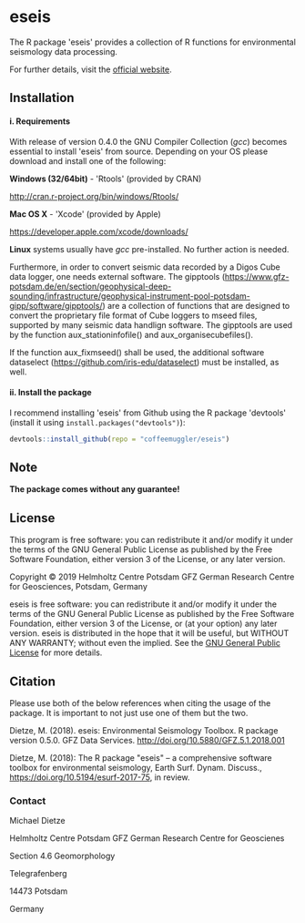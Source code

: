 # eseis

The R package 'eseis' provides a collection of R functions for environmental seismology data processing.

For further details, visit the  [official website](http://micha-dietze.de/pages/eseis.html).

## Installation

#### i. Requirements

With release of version 0.4.0 the GNU Compiler Collection (*gcc*) 
becomes essential to install 'eseis' from source. Depending on your OS please download and install one of the following:

**Windows (32/64bit)** - 'Rtools' (provided by CRAN)

   http://cran.r-project.org/bin/windows/Rtools/

**Mac OS X** - 'Xcode' (provided by Apple)

   https://developer.apple.com/xcode/downloads/

**Linux** systems usually have *gcc* pre-installed. No further action is needed.

Furthermore, in order to convert seismic data recorded by a Digos Cube data logger, one needs external software. The gipptools (https://www.gfz-potsdam.de/en/section/geophysical-deep-sounding/infrastructure/geophysical-instrument-pool-potsdam-gipp/software/gipptools/) are a collection of functions that are designed to convert the proprietary file format of Cube loggers to mseed files, supported by many seismic data handlign software. The gipptools are used by the function aux_stationinfofile() and aux_organisecubefiles().

If the function aux_fixmseed() shall be used, the additional software dataselect (https://github.com/iris-edu/dataselect) must be installed, as well. 

#### ii. Install the package

I recommend installing 'eseis' from Github using the R package 'devtools' (install it using `install.packages("devtools")`):

```r
devtools::install_github(repo = "coffeemuggler/eseis")
```

## Note

**The package comes without any guarantee!**

## License

This program is free software: you can redistribute it and/or modify
it under the terms of the GNU General Public License as published by
the Free Software Foundation, either version 3 of the License, or
any later version.

Copyright © 2019 Helmholtz Centre Potsdam GFZ German Research Centre for Geosciences, Potsdam, Germany

eseis is free software: you can redistribute it and/or modify it under the terms of the GNU General Public License as published by the Free Software Foundation, either version 3 of the License, or (at your option) any later version. eseis is distributed in the hope that it will be useful, but WITHOUT ANY WARRANTY; without even the implied. See the [GNU General Public License](https://github.com/coffeemuggler/eseis/blob/0.4.0/LICENSE) for more details.

## Citation

Please use both of the below references when citing the usage of the package. It is important to not just use one of them but the two.

Dietze, M. (2018). eseis: Environmental Seismology Toolbox. R package version 0.5.0. GFZ Data Services. http://doi.org/10.5880/GFZ.5.1.2018.001

Dietze, M. (2018): The R package "eseis" – a comprehensive software toolbox for environmental seismology, Earth Surf. Dynam. Discuss., https://doi.org/10.5194/esurf-2017-75, in review.

### Contact

Michael Dietze 


Helmholtz Centre Potsdam GFZ German Research Centre for Geoscienes 

Section 4.6 Geomorphology

Telegrafenberg

14473 Potsdam

Germany